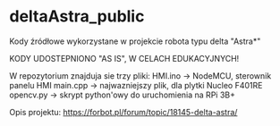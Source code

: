 # deltaAstra_public
Kody źródłowe wykorzystane w projekcie robota typu delta "Astra*"

KODY UDOSTEPNIONO "AS IS", W CELACH EDUKACYJNYCH!

W repozytorium znajduja sie trzy pliki:
HMI.ino -> NodeMCU, sterownik panelu HMI
main.cpp -> najwazniejszy plik, dla plytki Nucleo F401RE
opencv.py -> skrypt python'owy do uruchomienia na RPi 3B+

Opis projektu: https://forbot.pl/forum/topic/18145-delta-astra/
